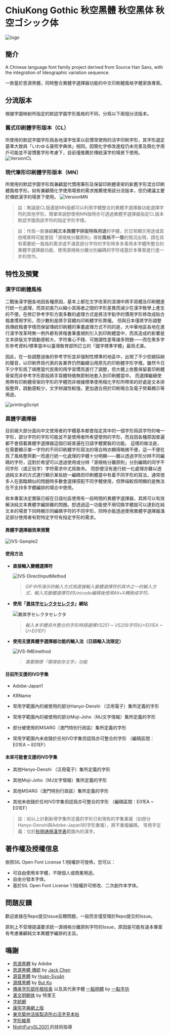 # ChiuKong Gothic 秋空黑體 秋空黑体 秋空ゴシック体
![logo](./images/logo.png)
## 簡介
A Chinese language font family project derived from Source Han Sans, with the integration of Ideographic variation sequence.

一款基於思源黑體，同時整合異體字選擇器功能的中文印刷體風格字體家族專案。

## 分流版本
根據字圖映射所指定的默認字圖字形風格的不同，分爲以下兩個分流版本。

### 舊式印刷體字形版本（CL）
所使用的默認字圖字形爲各地漢字改革以前慣常使用的活字印刷字形，其字形選定基準大致與「いわゆる康煕字典体」相同。因簡化字修改進程仍未完善及簡化字用戶可能並不習慣舊字形考慮下，目前僅推薦於傳統漢字的場景下使用。
![VersionCL](./images/versionCL.png)
### 現代筆形印刷體字形版本（MN）
 所使用的默認字圖字形爲兼顧當代慣用筆形及保留印刷體骨架的新舊字形混合印刷體風格字形。如有兼顧簡化字使用場景的需求推薦使用該分流版本，但仍建議主要於傳統漢字的場景下使用。
![VersionMN](./images/versionMN.png)

> 註：無論是CL版還是MN版都可以利用字體整合的異體字選擇器功能選擇字符的其他字形，簡單來說卽使用MN版時亦可透過異體字選擇器指定CL版本默認字圖爲該字符的指定字形字樣。

> 註：作爲一款兼顧**純文本異體字排版特殊用途**的字體，於日常顯示用途或其他場景時可能會因「源規格分離原則」導致**風格不一致**的情況出現，請在具有需要統一風格的需求或不滿意部分字符的字形時多多善用本字體所整合的異體字選擇器功能、使用源規格分離分別編碼的字符或基於本專案進行進一步的改作。

## 特性及預覽

### 漢字印刷體風格
二戰後漢字圈各地因各種原因，基本上都在文字改革的浪潮中將手寫體及印刷體進行統一化處理，而其初衷乃以縮小其兩者之間的字形差異而減少在漢字敎學上產生的不便。在修訂參考字形方面多數的處理方式是將活字鉛字的慣用字形修改成貼合楷書慣用字形，而少數則是將手寫體向印刷體字形靠攏。
但與日本僅將字形調整爲傳統楷書字樣而保留傳統印刷體的筆畫處理方式不同的是，大中華地區各地在進行漢字改革時無一例外都有將楷書筆畫規則引入到印刷體當中，而其造成的影響是文本排版文字跳動感較大、字符重心不穩、可閱讀性差等諸多問題——而在衆多字形參考資料/標準當中以臺灣敎育部所訂立的「國字標準字體」最爲尤甚。

因此，在一些調整過後的參考字形並非强制性標準的地區中，出現了不少拒絕採納的聲音，以印刷界爲代表的各業界仍然繼續沿用原先的印刷體字形字樣。雖然今日不少字形爲了順應當代民衆的用字習慣而進行了調整，但大體上依舊保留着印刷體骨架而非參考字形那般將手寫體特徵無節制地套入到印刷體當中。
而選擇繼續使用帶有印刷體骨架的字形的字體而非根據標準使用楷化字形所帶來的好處是文本排版整齊，跳動感較少，文字辨識性較强，更加適合用於印刷場合及電子熒幕顯示等用途。

![printingScript](./images/printing.png)

### 異體字選擇器
目前絕大部分面向中文使用者的字體基本都會指定其中的一個字形爲該字符的唯一字形，部分字符的字形可能並不是使用者所希望使用的字形，而且因各種原因普遍都不會搭載異體字選擇器這個已經普遍在日語字體實裝的功能。
這樣的做法是，在需要顯示單一字符的不同印刷體字形寫法的場合時亦顯得略微不便，這一不便在爲了風格整齊劃一而進行統一化處理的字體十分明顯——難以透過字形分辨不同編碼的字符，這對於希望可以透過使用或分辨「源規格分離原則」分別編碼的同字不同字形（或正俗字）字符需求中尤爲致命。
而卽便沒有進行統一化處理亦難以透過純文本的方式進行顯示某些統一編碼但印刷體當中有着不同字形的寫法，通常很多人在面臨類似的問題時多數會選擇搭配不同字體使用，但弊端較爲明顯的是無法在不支持多字體編排的場合中使用。

故本專案決定實裝已經在日語社區使用有一段時間的異體字選擇器，其將可以有效解決純文本異體字編排難的問題。卽透過這一功能使不用切換字體就可以達到在純文本的場景下同時顯示同編碼字符的不同字形，同時亦能透過使用異體字選擇器滿足部分使用者有對特定字符有指定字形的需求。

#### 異體字選擇器效果預覽

![IVS-Sample2](./images/IVS-sample2.png)

#### 使用方法

- **直接輸入變體選擇符**

	![IVS-DirectInputMethod](./images/IVS-DirectIn.gif)
	> *GIF中所演示的輸入方式爲直接輸入變體選擇符的其中之一的輸入方式，輸入完變體選擇符的Unicode編碼後使用Alt+X轉換成字符。*

- **使用「[異体字セレクタセレクタ](https://747.github.io/vsselector/)」網站**

	![異体字セレクタセレクタ](./images/vsselector.png)

	> *輸入本字體另外整合的字形時請選擇VS251 ~ VS256字符(U+E01EA ~ U+E01EF)*

- **使用支援異體字選擇器功能的輸入法（日語輸入法限定）**

	![IVS-IMEmethod](./images/IVS-IME.gif)
	> *需要開啓「環境依存文字」功能*

#### 目前所支援的IVD字集

- Adobe-Japan1

- KRName

- 常用字範圍內的被使用的部分Hanyo-Denshi （泛用電子）集所定義的字形

- 常用字範圍內的被使用的部分Moji-Joho（MJ文字情報）集所定義的字形

- 部分被使用的MSARG（澳門特別行政區）集所定義的字形

- 常用字範圍內未收錄於任何IVD字集但認爲亦可整合的字形 （編碼區間：E01EA ~ E01EF）

#### 未來可能會支援的IVD字集

- 其他Hanyo-Denshi （泛用電子）集所定義的字形

- 其他Moji-Joho（MJ文字情報）集所定義的字形

- 其他MSARG（澳門特別行政區）集所定義的字形

- 其他未收錄於任何IVD字集但認爲亦可整合的字形 （編碼區間：E01EA ~ E01EF）


> 註：如以上計劃新增字集所定義的字形已和現有的字集重複（如部分Hanyo-Denshi與Adobe-Japan1的字形重複），將不重複編碼。
> 常用字定義：位於[秋明通用漢字表](https://glyphwiki.org/wiki/Group:chiuming-neko_cm-chara-list)範圍內的漢字。


## 著作權及授權信息
依照SIL Open Font License 1.1授權許可發佈，您可以：
- 可自由使用本字體，不限個人或商業用途。
- 自由分發本字体。
- 基於SIL Open Font License 1.1授權許可修改、二次創作本字体。

## 問題反饋
歡迎直接在Repo提交Issue反饋問題，一般而言僅受理於Repo提交的Issue。

原則上不受理提議要求統一源規格分離原則字符的Issue，原因是可能有違本專案有考慮兼顧純文本異體字編排的主旨。

## 鳴謝
- [思源黑體](https://github.com/adobe-fonts/source-han-sans) by Adobe
- [思源黑體 傳統](https://github.com/redchenjs/source-han-sans-classic) by [Jack Chen](https://github.com/redchenjs) 
- [源音黑體](https://github.com/MoneMizuno/Genne-Gothic) by [Huán-Syuān](https://github.com/MoneMizuno)
- [源樣黑體](https://github.com/ButTaiwan/genyog-font) by [But Ko](https://github.com/ButTaiwan)
- [傳承字形部件檢校表](https://github.com/ichitenfont/inheritedglyphs) 以及其代表字體 [一點明體](https://github.com/ichitenfont/I.Ming) by [一點字坊](https://github.com/ichitenfont)
- [滙文明朝体](https://zhuanlan.zhihu.com/p/344103391) by 特里王 
- [字統網](http://zi.tools)
- [康煕字典網上版](https://www.kangxizidian.com/)
- [東京築地活版製造所の活字見本帖](http://www.asahi-net.or.jp/~sd5a-ucd/Tsukiji-5go-S11-Specimenbook.html)
- [字形維基](https://glyphwiki.org/)
- [NightFurySL2001 ](https://github.com/NightFurySL2001) 的技術指導
